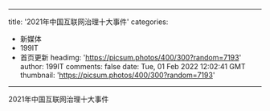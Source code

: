 
---
title: '2021年中国互联网治理十大事件'
categories: 
 - 新媒体
 - 199IT
 - 首页更新
headimg: 'https://picsum.photos/400/300?random=7193'
author: 199IT
comments: false
date: Tue, 01 Feb 2022 12:02:41 GMT
thumbnail: 'https://picsum.photos/400/300?random=7193'
---

<div>   
2021年中国互联网治理十大事件  
</div>
            